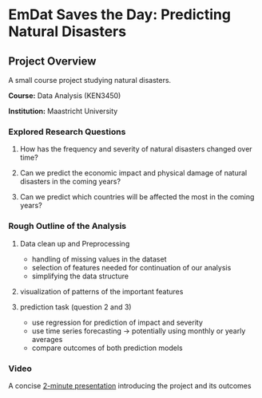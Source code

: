 # EmDat Saves the Day: Predicting Natural Disasters

## Project Overview

A small course project studying natural disasters. 

**Course:** Data Analysis (KEN3450)

**Institution:** Maastricht University

### Explored Research Questions
1. How has the frequency and severity of natural disasters changed over time?

2. Can we predict the economic impact and physical damage of natural disasters in the coming years?

3. Can we predict which countries will be affected the most in the coming years?

### Rough Outline of the Analysis

1. Data clean up and Preprocessing
   - handling of missing values in the dataset 
   - selection of features needed for continuation of our analysis
   - simplifying the data structure	 

2. visualization of patterns of the important features

3. prediction task (question 2 and 3)
	- use regression for prediction of impact and severity 
	- use time series forecasting 
	→ potentially using monthly or yearly averages
	- compare outcomes of both prediction models


### Video
A concise [2-minute presentation](https://www.youtube.com/watch?v=VwhNAMzIzgk) introducing the project and its outcomes
